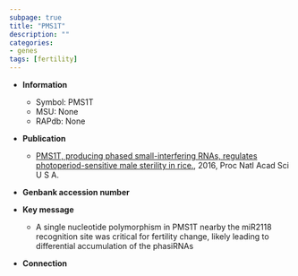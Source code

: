 ```yaml
---
subpage: true
title: "PMS1T"
description: ""
categories:
- genes
tags: [fertility]
---
```


* **Information**  
    + Symbol: PMS1T  
    + MSU: None  
    + RAPdb: None  

* **Publication**  
    + [PMS1T, producing phased small-interfering RNAs, regulates photoperiod-sensitive male sterility in rice.](http://www.ncbi.nlm.nih.gov/pubmed?term=PMS1T,+producing+phased+small-interfering+RNAs,+regulates+photoperiod-sensitive+male+sterility+in+rice.%5BTitle%5D), 2016, Proc Natl Acad Sci U S A.

* **Genbank accession number**  

* **Key message**  
    + A single nucleotide polymorphism in PMS1T nearby the miR2118 recognition site was critical for fertility change, likely leading to differential accumulation of the phasiRNAs

* **Connection**  



